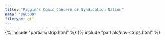```yaml
---
title: "Piggin's Comic Concern or Syndication Nation"
name: "060309"
filetype: gif
---
```


{% include "partials/strip.html" %}
{% include "partials/nav-strips.html" %}